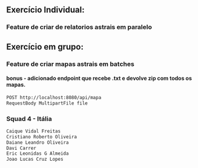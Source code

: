 ## Exercício Individual:
### Feature de criar de relatorios astrais em paralelo

## Exercício em grupo:
### Feature de criar mapas astrais em batches
#### bonus - adicionado endpoint que recebe .txt e devolve zip com todos os mapas.
```bash
POST http://localhost:8080/api/mapa  
RequestBody MultipartFile file
```
### Squad 4 - Itália

```bash
Caique Vidal Freitas
Cristiano Roberto Oliveira
Daiane Leandro Oliveira
Davi Carrer
Eric Leonidas G Almeida
Joao Lucas Cruz Lopes
```


